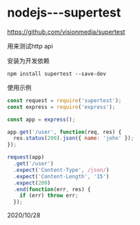 # nodejs---supertest

https://github.com/visionmedia/supertest  

用来测试http api  

安装为开发依赖  
```
npm install supertest --save-dev
```

使用示例  
```js
const request = require('supertest');
const express = require('express');

const app = express();

app.get('/user', function(req, res) {
  res.status(200).json({ name: 'john' });
});

request(app)
  .get('/user')
  .expect('Content-Type', /json/)
  .expect('Content-Length', '15')
  .expect(200)
  .end(function(err, res) {
    if (err) throw err;
  });
```


2020/10/28  
